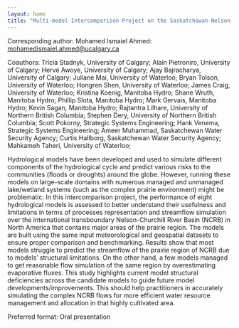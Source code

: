 ```yaml
---
layout: home
title: "Multi-model Intercomparison Project on the Saskatchewan-Nelson-Churchill River Basin (Nelson-MIP) – Phase 1"
---
```



Corresponding author: Mohamed Ismaiel Ahmed: mohamedismaiel.ahmed@ucalgary.ca

Coauthors: Tricia Stadnyk, University of Calgary; 
  Alain Pietroniro, University of Calgary; 
  Hervé Awoye, University of Calgary; 
  Ajay Bajracharya, University of Calgary; 
  Juliane Mai, University of Waterloo; 
  Bryan Tolson, University of Waterloo; 
  Hongren Shen, University of Waterloo; 
  James Craig, University of Waterloo; 
  Kristina Koenig, Manitoba Hydro; 
  Shane Wruth, Manitoba Hydro; 
  Phillip Slota, Manitoba Hydro; 
  Mark Gervais, Manitoba Hydro; 
  Kevin Sagan, Manitoba Hydro; 
  Rajtantra Lilhare, University of Northern British Columbia; 
  Stephen Dery, University of Northern British Columbia; 
  Scott Pokorny, Strategic Systems Engineering; 
  Hank Venema, Strategic Systems Engineering; 
  Ameer Muhammad, Saskatchewan Water Security Agency; 
  Curtis Hallborg, Saskatchewan Water Security Agency; 
  Mahkameh Taheri, University of Waterloo; 

Hydrological models have been developed and used to simulate different components of the hydrological cycle and predict various risks to the communities (floods or droughts) around the globe. However, running these models on large-scale domains with numerous managed and unmanaged lake/wetland systems (such as the complex prairie environment) might be problematic. In this intercomparison project, the performance of eight hydrological models is assessed to better understand their usefulness and limitations in terms of processes representation and streamflow simulation over the international transboundary Nelson-Churchill River Basin (NCRB) in North America that contains major areas of the prairie region. The models are built using the same input meteorological and geospatial datasets to ensure proper comparison and benchmarking. Results show that most models struggle to predict the streamflow of the prairie region of NCRB due to models’ structural limitations. On the other hand, a few models managed to get reasonable flow simulation of the same region by overestimating evaporative fluxes. This study highlights current model structural deficiencies across the candidate models to guide future model developments/improvements. This should help practitioners in accurately simulating the complex NCRB flows for more efficient water resource management and allocation in that highly cultivated area.

Preferred format: Oral presentation
